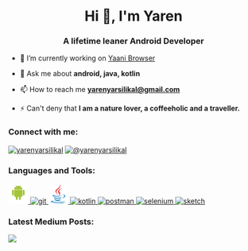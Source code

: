 <h1 align="center">Hi 👋, I'm Yaren</h1>
<h3 align="center">A lifetime leaner Android Developer</h3>


- 🔭 I’m currently working on [Yaani Browser](https://play.google.com/store/apps/details?id=com.turkcell.yaani&gl=TR)

- 💬 Ask me about **android, java, kotlin**

- 📫 How to reach me **yarenyarsilikal@gmail.com**

- ⚡ Can't deny that **I am a nature lover, a coffeeholic and a traveller.**

<h3 align="left">Connect with me:</h3>
<p align="left">
<a href="https://linkedin.com/in/yarenyarsilikal" target="blank"><img align="center" src="https://raw.githubusercontent.com/rahuldkjain/github-profile-readme-generator/master/src/images/icons/Social/linked-in-alt.svg" alt="yarenyarsilikal" height="30" width="40" /></a>
<a href="https://medium.com/@yarenyarsilikal" target="blank"><img align="center" src="https://raw.githubusercontent.com/rahuldkjain/github-profile-readme-generator/master/src/images/icons/Social/medium.svg" alt="@yarenyarsilikal" height="30" width="40" /></a>
</p>

<h3 align="left">Languages and Tools:</h3>
<p align="left"> <a href="https://developer.android.com" target="_blank"> <img src="https://raw.githubusercontent.com/devicons/devicon/master/icons/android/android-original-wordmark.svg" alt="android" width="40" height="40"/> </a> <a href="https://git-scm.com/" target="_blank"> <img src="https://www.vectorlogo.zone/logos/git-scm/git-scm-icon.svg" alt="git" width="40" height="40"/> </a> <a href="https://www.java.com" target="_blank"> <img src="https://raw.githubusercontent.com/devicons/devicon/master/icons/java/java-original.svg" alt="java" width="40" height="40"/> </a> <a href="https://kotlinlang.org" target="_blank"> <img src="https://www.vectorlogo.zone/logos/kotlinlang/kotlinlang-icon.svg" alt="kotlin" width="40" height="40"/> </a> <a href="https://postman.com" target="_blank"> <img src="https://www.vectorlogo.zone/logos/getpostman/getpostman-icon.svg" alt="postman" width="40" height="40"/> </a> <a href="https://www.selenium.dev" target="_blank"> <img src="https://raw.githubusercontent.com/detain/svg-logos/780f25886640cef088af994181646db2f6b1a3f8/svg/selenium-logo.svg" alt="selenium" width="40" height="40"/> </a> <a href="https://www.sketch.com/" target="_blank"> <img src="https://www.vectorlogo.zone/logos/sketchapp/sketchapp-icon.svg" alt="sketch" width="40" height="40"/> </a> </p>

<h3 align="left">Latest Medium Posts:</h3>
<!-- BLOG-POST-LIST:START -->
<!-- BLOG-POST-LIST:END -->

![](https://media.giphy.com/media/fjgccj3kdQXKl8Ekil/giphy.gif)

